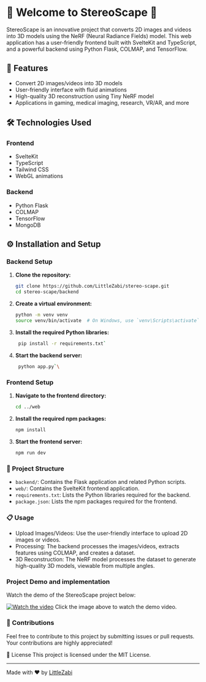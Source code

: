 # 🎉 Welcome to StereoScape 🎉

StereoScape is an innovative project that converts 2D images and videos into 3D models using the NeRF (Neural Radiance Fields) model. This web application has a user-friendly frontend built with SvelteKit and TypeScript, and a powerful backend using Python Flask, COLMAP, and TensorFlow.

## 🚀 Features
- Convert 2D images/videos into 3D models
- User-friendly interface with fluid animations
- High-quality 3D reconstruction using Tiny NeRF model
- Applications in gaming, medical imaging, research, VR/AR, and more

## 🛠️ Technologies Used

### Frontend
- SvelteKit
- TypeScript
- Tailwind CSS
- WebGL animations

### Backend
- Python Flask
- COLMAP
- TensorFlow
- MongoDB

## ⚙️ Installation and Setup

### Backend Setup
1. **Clone the repository:**
   ```sh
   git clone https://github.com/LittleZabi/stereo-scape.git
   cd stereo-scape/backend
2. **Create a virtual environment:**
   ```sh
   python -m venv venv
   source venv/bin/activate  # On Windows, use `venv\Scripts\activate`
3. **Install the required Python libraries:**
   ```sh
    pip install -r requirements.txt`
4. **Start the backend server:**
   ```sh
    python app.py`\
### Frontend Setup
1. **Navigate to the frontend directory:**
   ```sh
   cd ../web
2. **Install the required npm packages:**
   ```sh
   npm install
3. **Start the frontend server:**
   ```sh
   npm run dev
### 📂 Project Structure
  - `backend/`: Contains the Flask application and related Python scripts.
  - `web/`: Contains the SvelteKit frontend application.
  - `requirements.txt`: Lists the Python libraries required for the backend.
  - `package.json`: Lists the npm packages required for the frontend.

### 📋 Usage
  - Upload Images/Videos: Use the user-friendly interface to upload 2D images or videos.
  - Processing: The backend processes the images/videos, extracts features using COLMAP, and creates a dataset.
  - 3D Reconstruction: The NeRF model processes the dataset to generate high-quality 3D models, viewable from multiple angles.


### Project Demo and implementation

Watch the demo of the StereoScape project below:

[![Watch the video](https://img.youtube.com/vi/9jEcSEJdKZ0/maxresdefault.jpg)](https://youtu.be/9jEcSEJdKZ0)
Click the image above to watch the demo video.

### 🌟 Contributions
Feel free to contribute to this project by submitting issues or pull requests. Your contributions are highly appreciated!

📄 License
This project is licensed under the MIT License.

---

Made with ❤️ by [LittleZabi](https://github.com/LittleZabi)
